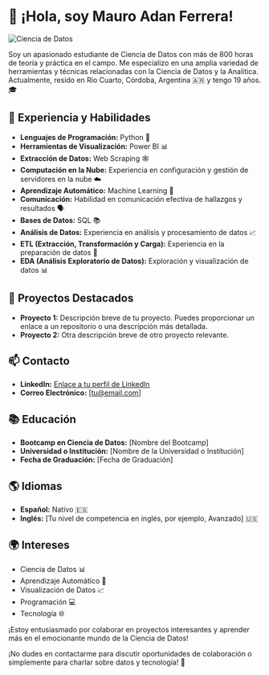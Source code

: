 # 👋 ¡Hola, soy Mauro Adan Ferrera!

![Ciencia de Datos](https://www.example.com/link_a_una_imagen.png)

Soy un apasionado estudiante de Ciencia de Datos con más de 800 horas de teoría y práctica en el campo. Me especializo en una amplia variedad de herramientas y técnicas relacionadas con la Ciencia de Datos y la Analítica. Actualmente, resido en Rio Cuarto, Córdoba, Argentina 🇦🇷 y tengo 19 años. 🎓

## 🚀 Experiencia y Habilidades

- **Lenguajes de Programación:** Python 🐍
- **Herramientas de Visualización:** Power BI 📊
- **Extracción de Datos:** Web Scraping 🕸️
- **Computación en la Nube:** Experiencia en configuración y gestión de servidores en la nube ☁️
- **Aprendizaje Automático:** Machine Learning 🤖
- **Comunicación:** Habilidad en comunicación efectiva de hallazgos y resultados 🗣️
- **Bases de Datos:** SQL 📚
- **Análisis de Datos:** Experiencia en análisis y procesamiento de datos 📈
- **ETL (Extracción, Transformación y Carga):** Experiencia en la preparación de datos 🔄
- **EDA (Análisis Exploratorio de Datos):** Exploración y visualización de datos 📊

## 🌟 Proyectos Destacados

- **Proyecto 1:** Descripción breve de tu proyecto. Puedes proporcionar un enlace a un repositorio o una descripción más detallada.
- **Proyecto 2:** Otra descripción breve de otro proyecto relevante.

## 📫 Contacto

- **LinkedIn:** [Enlace a tu perfil de LinkedIn](URL_de_tu_perfil)
- **Correo Electrónico:** [tu@email.com]

## 📚 Educación

- **Bootcamp en Ciencia de Datos:** [Nombre del Bootcamp]
- **Universidad o Institución:** [Nombre de la Universidad o Institución]
- **Fecha de Graduación:** [Fecha de Graduación]

## 🌎 Idiomas

- **Español:** Nativo 🇪🇸
- **Inglés:** [Tu nivel de competencia en inglés, por ejemplo, Avanzado] 🇺🇸

## 🌍 Intereses

- Ciencia de Datos 📊
- Aprendizaje Automático 🤖
- Visualización de Datos 📈
- Programación 💻
- Tecnología 🌐

¡Estoy entusiasmado por colaborar en proyectos interesantes y aprender más en el emocionante mundo de la Ciencia de Datos!

¡No dudes en contactarme para discutir oportunidades de colaboración o simplemente para charlar sobre datos y tecnología! 📩

